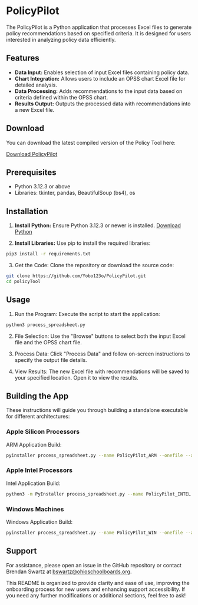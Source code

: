# PolicyPilot

The PolicyPilot is a Python application that processes Excel files to generate policy recommendations based on specified criteria. It is designed for users interested in analyzing policy data efficiently.

## Features

- **Data Input:** Enables selection of input Excel files containing policy data.
- **Chart Integration:** Allows users to include an OPSS chart Excel file for detailed analysis.
- **Data Processing:** Adds recommendations to the input data based on criteria defined within the OPSS chart.
- **Results Output:** Outputs the processed data with recommendations into a new Excel file.

## Download

You can download the latest compiled version of the Policy Tool here:

[Download PolicyPilot](https://github.com/Yobo123o/PolicyPilot/releases)

## Prerequisites

- Python 3.12.3 or above
- Libraries: tkinter, pandas, BeautifulSoup (bs4), os

## Installation

1. **Install Python:** Ensure Python 3.12.3 or newer is installed. [Download Python](https://www.python.org/downloads/)

2. **Install Libraries:** Use pip to install the required libraries:
```bash
pip3 install -r requirements.txt
```
3. Get the Code: Clone the repository or download the source code:
```bash
git clone https://github.com/Yobo123o/PolicyPilot.git
cd policyTool
```
## Usage
1. Run the Program: Execute the script to start the application:
```bash
python3 process_spreadsheet.py
```
2. File Selection: Use the "Browse" buttons to select both the input Excel file and the OPSS chart file. 

3. Process Data: Click "Process Data" and follow on-screen instructions to specify the output file details.

4. View Results: The new Excel file with recommendations will be saved to your specified location. Open it to view the results.

## Building the App
These instructions will guide you through building a standalone executable for different architectures:

### Apple Silicon Processors
ARM Application Build:
```bash
pyinstaller process_spreadsheet.py --name PolicyPilot_ARM --onefile --argv-emulation --noconsole
```

### Apple Intel Processors
Intel Application Build:
```bash
python3 -m PyInstaller process_spreadsheet.py --name PolicyPilot_INTEL --onefile --argv-emulation --noconsole
```


### Windows Machines
Windows Application Build:
```bash
pyinstaller process_spreadsheet.py --name PolicyPilot_WIN --onefile --argv-emulation --noconsole
```

## Support
For assistance, please open an issue in the GitHub repository or contact Brendan Swartz at bswartz@ohioschoolboards.org.

This README is organized to provide clarity and ease of use, improving the onboarding process for new users and enhancing support accessibility. If you need any further modifications or additional sections, feel free to ask!
